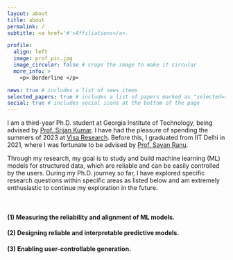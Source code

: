 ```yaml
---
layout: about
title: about
permalink: /
subtitle: <a href='#'>Affiliations</a>. 

profile:
  align: left
  image: prof_pic.jpg
  image_circular: false # crops the image to make it circular
  more_info: >
    <p> Borderline </p>

news: true # includes a list of news items
selected_papers: true # includes a list of papers marked as "selected={true}"
social: true # includes social icons at the bottom of the page
---
```


I am a third-year Ph.D. student at Georgia Institute of Technology, being advised by [Prof. Srijan Kumar](https://faculty.cc.gatech.edu/~skumar498/). I have had the pleasure of spending the summers of 2023 at [Visa Research](https://usa.visa.com/about-visa/visa-research/mahashweta-das.html). Before this, I graduated from IIT Delhi in 2021, where I was fortunate to be advised by [Prof. Sayan Ranu](https://www.cse.iitd.ac.in/~sayan/).

Through my research, my goal is to study
and build machine learning (ML) models for structured data, which are reliable and can be easily controlled by the users. During my Ph.D. journey so far, I have explored specific research questions within specific areas as listed below and am extremely enthusiastic to continue my exploration in the future.

&nbsp;
&nbsp;
&nbsp;
&nbsp;
&nbsp;



#### (1) Measuring the reliability and alignment of ML models.

#### (2) Designing reliable and interpretable predictive models.

#### (3) Enabling user-controllable generation. 